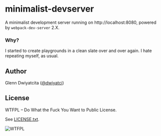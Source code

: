 # minimalist-devserver

A minimalist development server running on http://localhost:8080, powered by 
`webpack-dev-server` 2.X.

### Why?
I started to create playgrounds in a clean slate over and over again. I hate 
repeating myself, as usual.

## Author
Glenn Dwiyatcita ([@dwiyatci](http://tiny.cc/dwiyatci))

## License
WTFPL – Do What the Fuck You Want to Public License.

See [LICENSE.txt](LICENSE.txt). 

![WTFPL](http://www.wtfpl.net/wp-content/uploads/2012/12/wtfpl-badge-1.png)
